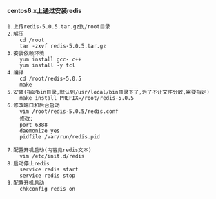 #### centos6.x上通过安装redis
    1.上传redis-5.0.5.tar.gz到/root目录
    2.解压
        cd /root
        tar -zxvf redis-5.0.5.tar.gz
    3.安装依赖环境
        yum install gcc- c++
        yum install -y tcl
    4.编译
        cd /root/redis-5.0.5
        make
    5.安装(指定bin目录,默认到/usr/local/bin目录下了,为了不让文件分散,需要指定)
        make install PREFIX=/root/redis-5.0.5
    6.修改端口和后台启动
        vim /root/redis-5.0.5/redis.conf
        修改:
        port 6388
        daemonize yes
        pidfile /var/run/redis.pid
    
    7.配置开机启动(内容见redis文本)
        vim /etc/init.d/redis
    8.启动停止redis
        service redis start
        service redis stop
    9.配置开机启动
        chkconfig redis on 